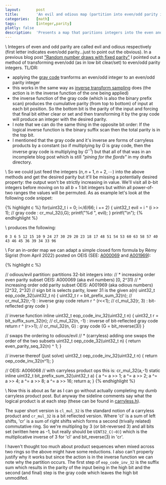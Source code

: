 ```yaml
---
layout:       post
title:        'An evil and odious map (partition into even/odd parity in increasing order)'
categories:   [math]
tags:         [integer,parity]
plotly: false
description:  'Presents a map that paritions integers into the even and odd parity subsets where each are in increasing order'
---
```


\\
Integers of even and odd parity are called evil and odious respectively (first letter indicates even/odd parity...just to point out the obvious). In a previous blog post ["Random number draws with fixed parity"](https://marc-b-reynolds.github.io/math/2022/01/28/RNGParity.html) I pointed out a method of transforming even/odd (as in low bit clear/set) to even/odd parity integers. TL/DR:

* applying the [gray code](https://en.wikipedia.org/wiki/Gray_code) tranforms an even/odd integer to an even/odd parity integer
* this works in the same way as [inverse transform sampling](https://en.wikipedia.org/wiki/Inverse_transform_sampling) does (the action is in the inverse function of the one being applied)
* the inverse function of the gray code (which is also the binary prefix scan) produces the cumulative parity (from top to bottom) of input at each bit position. So the bottom bit is the parity of the input and forcing that final bit either clear or set and then transforming it by the gray code will produce an integer with the desired parity.
* I note that we can do the same thing in the opposite bit order: If the logical inverse function is the binary suffix scan then the total parity is in the top bit.
* I mentioned that the gray code and it's inverse are forms of carryless products by a constant (so if multiplying by $G$ is gray code, then the inverse gray code is multiplying by $G^{-1}$) but that all of that was in an incomplete blog post which is still *"pining for the fjords"* in my drafts directory.

\\
So we could just feed the integers $\left(n,n+1,n+2, \cdots \right)$ into the above methods and get the desired parity but it'll be missing a potentially desired property: the output won't be strictly increasing in value.  We'll visit all $b$-bit integers before moving on to all $b+1$ bit integers but within all power-of-two ranges the values will be permuted. As as example let's look at the following code snippet:

{% highlight c %}
  for(uint32_t i = 0; i</*6*/66; i += 2) {
    uint32_t evil = i ^ (i >> 1);     // gray code : cr_mul_32(i,G);
    printf("%d ", evil);
  }
  printf("\n");
{% endhighlight %}

\\
produces the following:

    0 3 6 5 12 15 10 9 24 27 30 29 20 23 18 17 48 51 54 53 60 63 58 57 40 43 46 45 36 39 34 33 96

\\
For an in-order map we can adapt a simple closed form formula by Rémy Sigrist (from April 2022) posted on OEIS (SEE: [A000069](https://oeis.org/A000069) and [A001969](https://oeis.org/A001969)):

{% highlight c %}

// odious/evil partition: partitions 32-bit integers into:
// * increasing order even parity subset OEIS: A000069 (aka evil   numbers) [0,    2^31)
// * increasing order odd  parity subset OEIS: A001969 (aka odious numbers) [2^32, 2^32)
// sign bit is selects parity, lower 31 is the given a(n) 
uint32_t eop_code_32(uint32_t n)
{
  uint32_t r = bit_prefix_sum_32(n);   // cr_mul_32(r,-1) : inverse gray code
  return r ^ (r<<1);                   // cl_mul_32(r, 3) : bit-reflected gray code
}

// inverse function
inline uint32_t eop_code_inv_32(uint32_t n)
{
  uint32_t r = bit_suffix_sum_32(n);   // cl_mul_32(n, -1) : inverse of bit-reflected gray code
  return r ^ (r>>1);                   // cr_mul_32(n,  G) : gray code (G = bit_reverse(3))
}

// swaps the ordering to odious/evil
// * (carryless) adding one swaps the order of the two subsets
uint32_t oep_code_32(uint32_t n)
{
  return even_parity_seq_32(n) ^ 1;
}

// inverse thereof (just solve)
uint32_t oep_code_inv_32(uint32_t n)
{
  return oep_code_inv_32(n^1);
}

// OEIS: A006068 
// with carryless product ops this is: cr_mul_32(a,-1)
static inline uint32_t bit_prefix_sum_32(uint32_t a)
{
  a ^= a >>  1;
  a ^= a >>  2;
  a ^= a >>  4;
  a ^= a >>  8;
  a ^= a >> 16;
  return a;
}
{% endhighlight %}

\\
Now this is about as far as I can go without actually completing my dumb carryless product post. But anyway the sideline comments say what the logical product is at each step (these can be found in [carryless.h](https://github.com/Marc-B-Reynolds/Stand-alone-junk/blob/master/src/SFH/carryless.h)). 

The super short version is `cl_mul_32` is the standard notion of a carryless product and `cr_mul_32` is a bit reflected version.  Where 'cl' is a sum of left shifts, 'cr' is a sum of right shifts which forms a second (trivally related) commutative ring.  So we're multipling by 3 (or bit-reversed 3) and all bits set (written here as -1, but really should be `UINT32_C(~0)`) which is the multiplicative inverse of 3 for 'cl' and bit_reverse(3) in 'cr'.

I haven't thought too much about product sequences when mixed across two rings so the above might have some reductions. I also can't properly justify why it works but since the action is in the inverse function we can note why the partition occurs.  The first step of `eop_code_inv_32` is the suffix sum which results in the parity of the input being in the high bit and the second (and final) step is the gray code which leaves the high bit unmodifed.




